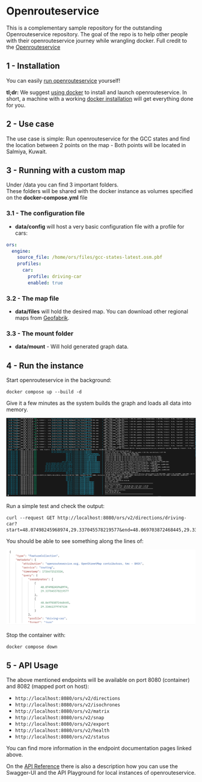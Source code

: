 # Openrouteservice

This is a complementary sample repository for the outstanding Openrouteservice repository.
The goal of the repo is to help other people with their openrouteservice journey while wrangling docker.
Full credit to the [Openrouteservice](https://github.com/GIScience/openrouteservice)


## 1 - Installation

You can easily [run openrouteservice](https://giscience.github.io/openrouteservice/run-instance/) yourself! 

**tl;dr:** We suggest [using docker](https://giscience.github.io/openrouteservice/run-instance/running-with-docker) to install and launch openrouteservice. 
In short, a machine with a working [docker installation](https://www.digitalocean.com/community/tutorial_collections/how-to-install-and-use-docker) will get everything done for you. 


## 2 - Use case


The use case is simple: Run openrouteservice for the GCC states and find the location between 2 points on the map - Both points will be located in Salmiya, Kuwait.


## 3 - Running with a custom map


Under /data you can find 3 important folders. \
These folders will be shared with the docker instance as volumes specified on the **docker-compose.yml** file

### 3.1 - The configuration file
- **data/config** will host a very basic configuration file with a profile for cars:
```yaml
ors:
  engine:
    source_file: /home/ors/files/gcc-states-latest.osm.pbf
    profiles:
      car:
        profile: driving-car
        enabled: true
```


### 3.2 - The map file

- **data/files** will hold the desired map. You can download other regional maps from [Geofabrik](https://download.geofabrik.de/).


### 3.3 - The mount folder

- **data/mount** - Will hold generated graph data.



## 4 - Run the instance

Start openrouteservice in the background:
```shell
docker compose up --build -d
```

Give it a few minutes as the system builds the graph and loads all data into memory.

![Building](docs/graph_building.png)


Run a simple test and check the output:

```shell
curl --request GET http://localhost:8080/ors/v2/directions/driving-car?start=48.07498245968974,29.337045578219577&end=48.069703872468445,29.33461379747534
```
You should be able to see something along the lines of:

![Output](docs/output.png)


Stop the container with:
```shell
docker compose down
```


## 5 - API Usage

The above mentioned endpoints will be available on port 8080 (container) and 8082 (mapped port on host):

- `http://localhost:8080/ors/v2/directions`
- `http://localhost:8080/ors/v2/isochrones`
- `http://localhost:8080/ors/v2/matrix`
- `http://localhost:8080/ors/v2/snap`
- `http://localhost:8080/ors/v2/export`
- `http://localhost:8080/ors/v2/health`
- `http://localhost:8080/ors/v2/status`

You can find more information in the endpoint documentation pages linked above.

On the [API Reference](https://giscience.github.io/openrouteservice/api-reference/) there is also a description
how you can use the Swagger-UI and the API Playground for local instances of openrouteservice.
